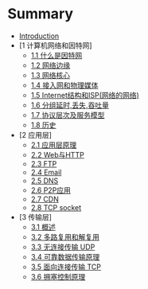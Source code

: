 # Summary

* [Introduction](README.md)
* [1 计算机网络和因特网]
    * [1.1 什么是因特网](1/1_1.md)
    * [1.2 网络边缘](1/1_2.md)
    * [1.3 网络核心](1/1_3.md)
    * [1.4 接入网和物理媒体](1/1_4.md)
    * [1.5 Internet结构和ISP(网络的网络)](1/1_5.md)
    * [1.6 分组延时,丢失,吞吐量](1/1_6.md)
    * [1.7 协议层次及服务模型](1/1_7.md)
    * [1.8 历史](1/1_8.md)
* [2 应用层]
    * [2.1 应用层原理](2/2_1.md)
    * [2.2 Web与HTTP](2/2_2.md)
    * [2.3 FTP](2/2_3.md)
    * [2.4 Email](2/2_4.md)
    * [2.5 DNS](2/2_5.md)
    * [2.6 P2P应用](2/2_6.md)
    * [2.7 CDN](2/2_7.md)
    * [2.8 TCP socket](2/2_8.md)
* [3 传输层]
    * [3.1 概述](3/3_1.md)
    * [3.2 多路复用和解复用](3/3_2.md)
    * [3.3 无连接传输 UDP](3/3_3.md)
    * [3.4 可靠数据传输原理](3/3_4.md)
    * [3.5 面向连接传输 TCP](3/3_5.md)
    * [3.6 拥塞控制原理](3/3_6.md)

